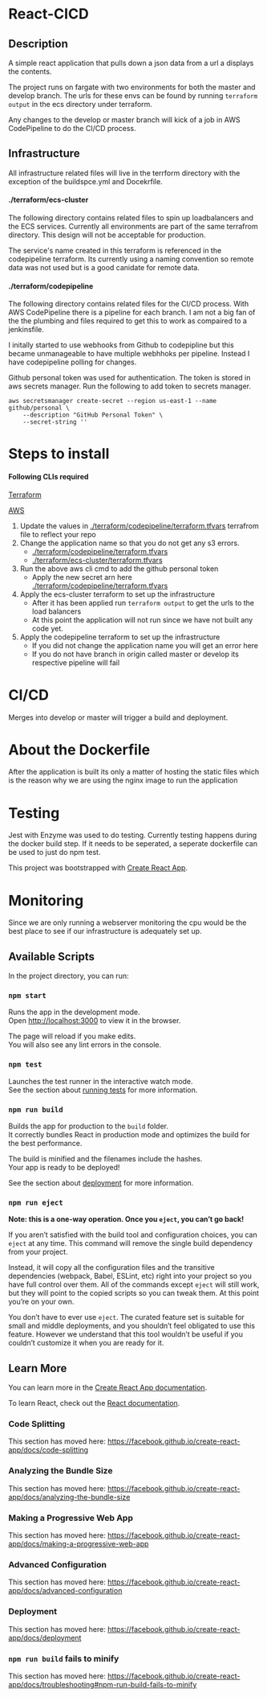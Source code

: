# React-CICD

## Description
A simple react application that pulls down a json data from a url a displays the contents.

The project runs on fargate with two environments for both the master and develop branch. The urls for these envs can be found by  running `terraform output` in the ecs directory under terraform.

Any changes to the develop or master branch will kick of a job in AWS CodePipeline to do the CI/CD process.

## Infrastructure

All infrastructure related files will live in the terrform directory with the exception of the buildspce.yml and Docekrfile.

#### ./terraform/ecs-cluster
The following directory contains related files to spin up loadbalancers and the ECS services. Currently all environments are part of the same terrafrom directory. This design will not be acceptable for production.

The service's name created in this terraform is referenced in the codepipeline terraform. Its currently using a naming convention so remote data was not used but is a good canidate for remote data.

#### ./terraform/codepipeline
The following directory contains related files for the CI/CD process. With AWS CodePipeline there is a pipeline for each branch. I am not a big fan of the the plumbing and files required to get this to work as compaired to a jenkinsfile. 

I initally started to use webhooks from Github to codepipline but this became unmanageable to have multiple webhhoks per pipeline. Instead I have codepipeline polling for changes.

Github personal token was used for authentication. The token is stored in aws secrets manager. Run the following to add token to secrets manager.
```
aws secretsmanager create-secret --region us-east-1 --name github/personal \
    --description "GitHub Personal Token" \
    --secret-string ''
 ```   

 # Steps to install
 
 #### Following CLIs required
 [Terraform](https://learn.hashicorp.com/terraform/getting-started/install.html)

 [AWS](https://docs.aws.amazon.com/cli/latest/userguide/cli-chap-install.html)
 
 1. Update the values in [./terraform/codepipeline/terraform.tfvars](./terraform/codepipeline/terraform.tfvars) terrafrom file to reflect your repo
 2. Change the application name so that you do not get any s3 errors.
    * [./terraform/codepipeline/terraform.tfvars](./terraform/codepipeline/terraform.tfvars)
    * [./terraform/ecs-cluster/terraform.tfvars](./terraform/ecs-cluster/terraform.tfvars)
 3. Run the above aws cli cmd to add the github personal token
    * Apply the new secret arn here [./terraform/codepipeline/terraform.tfvars](./terraform/codepipeline/terraform)
 4. Apply the ecs-cluster terraform to set up the infrastructure
    * After it has been applied run `terraform output` to get the urls to the load balancers
    * At this point the application will not run  since we have not built any code yet.
 5. Apply the codepipeline terraform to set up the infrastructure
    * If you did not change the application name you will get an error here
    * If you do not have branch in origin called master or develop its respective pipeline will fail

# CI/CD

Merges into develop or master will trigger a build and deployment.  

# About the Dockerfile

After the application is built its only a matter of hosting the static files which is the reason why we are using the nginx image to run the application

# Testing

Jest with Enzyme was used to do testing. Currently testing happens during the docker build step. If it needs to  be seperated, a seperate dockerfile can be used to just do npm test.

This project was bootstrapped with [Create React App](https://github.com/facebook/create-react-app).

#  Monitoring 

Since we are only running a webserver monitoring the cpu would be the best place to see if our infrastructure is adequately set up.

## Available Scripts

In the project directory, you can run:

### `npm start`

Runs the app in the development mode.<br />
Open [http://localhost:3000](http://localhost:3000) to view it in the browser.

The page will reload if you make edits.<br />
You will also see any lint errors in the console.

### `npm test`

Launches the test runner in the interactive watch mode.<br />
See the section about [running tests](https://facebook.github.io/create-react-app/docs/running-tests) for more information.

### `npm run build`

Builds the app for production to the `build` folder.<br />
It correctly bundles React in production mode and optimizes the build for the best performance.

The build is minified and the filenames include the hashes.<br />
Your app is ready to be deployed!

See the section about [deployment](https://facebook.github.io/create-react-app/docs/deployment) for more information.

### `npm run eject`

**Note: this is a one-way operation. Once you `eject`, you can’t go back!**

If you aren’t satisfied with the build tool and configuration choices, you can `eject` at any time. This command will remove the single build dependency from your project.

Instead, it will copy all the configuration files and the transitive dependencies (webpack, Babel, ESLint, etc) right into your project so you have full control over them. All of the commands except `eject` will still work, but they will point to the copied scripts so you can tweak them. At this point you’re on your own.

You don’t have to ever use `eject`. The curated feature set is suitable for small and middle deployments, and you shouldn’t feel obligated to use this feature. However we understand that this tool wouldn’t be useful if you couldn’t customize it when you are ready for it.

## Learn More

You can learn more in the [Create React App documentation](https://facebook.github.io/create-react-app/docs/getting-started).

To learn React, check out the [React documentation](https://reactjs.org/).

### Code Splitting

This section has moved here: https://facebook.github.io/create-react-app/docs/code-splitting

### Analyzing the Bundle Size

This section has moved here: https://facebook.github.io/create-react-app/docs/analyzing-the-bundle-size

### Making a Progressive Web App

This section has moved here: https://facebook.github.io/create-react-app/docs/making-a-progressive-web-app

### Advanced Configuration

This section has moved here: https://facebook.github.io/create-react-app/docs/advanced-configuration

### Deployment

This section has moved here: https://facebook.github.io/create-react-app/docs/deployment

### `npm run build` fails to minify

This section has moved here: https://facebook.github.io/create-react-app/docs/troubleshooting#npm-run-build-fails-to-minify
